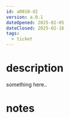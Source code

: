 ```yaml
---
id: a0010-d2
version: a.0.1
dateOpened: 2025-02-05
dateClosed: 2025-02-16
tags:
  - ticket
---
```

# description
something here..
# notes
